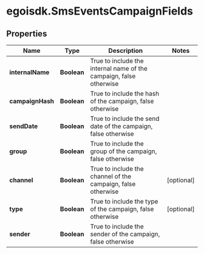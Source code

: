 # egoisdk.SmsEventsCampaignFields

## Properties

Name | Type | Description | Notes
------------ | ------------- | ------------- | -------------
**internalName** | **Boolean** | True to include the internal name of the campaign, false otherwise | 
**campaignHash** | **Boolean** | True to include the hash of the campaign, false otherwise | 
**sendDate** | **Boolean** | True to include the send date of the campaign, false otherwise | 
**group** | **Boolean** | True to include the group of the campaign, false otherwise | 
**channel** | **Boolean** | True to include the channel of the campaign, false otherwise | [optional] 
**type** | **Boolean** | True to include the type of the campaign, false otherwise | [optional] 
**sender** | **Boolean** | True to include the sender of the campaign, false otherwise | 


